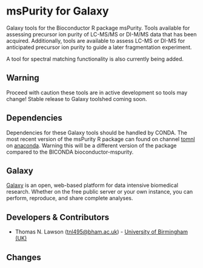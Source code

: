 msPurity for Galaxy
========================
Galaxy tools for the Bioconductor R package msPurity. Tools available for assessing precursor ion purity of
LC-MS/MS or DI-M/MS data that has been acquired. Additionally, tools are available to assess LC-MS or DI-MS for
anticipated precursor ion purity to guide a later fragmentation experiment.

A tool for spectral matching functionality is also currently being added.

Warning
------
Proceed with caution these tools are in active development so tools may change! Stable release to Galaxy toolshed coming soon.


Dependencies
------
Dependencies for these Galaxy tools should be handled by CONDA. The most recent version of the msPurity R package can found on channel  [tomnl](https://anaconda.org/tomnl/bioconductor-mspurity) on [anaconda](https://anaconda.org/tomnl/bioconductor-mspurity). Warning this will be a different version of the package compared to the BICONDA bioconductor-mspurity.


Galaxy
------
[Galaxy](https://galaxyproject.org/) is an open, web-based platform for data intensive biomedical research. Whether on the free public server or your own instance, you can perform, reproduce, and share complete analyses.


Developers & Contributors
-------------------------
 - Thomas N. Lawson (tnl495@bham.ac.uk) - [University of Birmingham (UK)](http://www.birmingham.ac.uk/index.aspx)


Changes
-------

